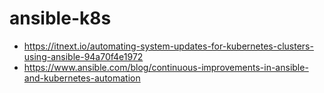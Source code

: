 # ansible-k8s

- https://itnext.io/automating-system-updates-for-kubernetes-clusters-using-ansible-94a70f4e1972
- https://www.ansible.com/blog/continuous-improvements-in-ansible-and-kubernetes-automation
